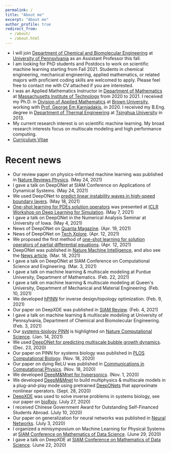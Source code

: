 ```yaml
---
permalink: /
title: "About me"
excerpt: "About me"
author_profile: true
redirect_from: 
  - /about/
  - /about.html
---
```


- I will join [Department of Chemical and Biomolecular Engineering](https://cbe.seas.upenn.edu) at [University of Pennsylvania](https://www.upenn.edu/) as an Assistant Professor this fall.
- I am looking for PhD students and Postdocs to work on scientific machine learning starting from Fall 2021. Students in chemical engineering, mechanical engineering, applied mathematics, or related majors with proficient coding skills are welcomed to apply. Please feel free to contact me with CV attached if you are interested.
- I was an Applied Mathematics Instructor in [Department of Mathematics](https://math.mit.edu/) at [Massachusetts Institute of Technology](https://www.mit.edu/) from 2020 to 2021. I received my Ph.D. in [Division of Applied Mathematics](https://www.brown.edu/academics/applied-mathematics) at [Brown University](https://www.brown.edu/), working with [Prof. George Em Karniadakis](https://www.brown.edu/research/projects/crunch/george-karniadakis), in 2020. I received my B.Eng. degree in [Department of Thermal Engineering](http://www.te.tsinghua.edu.cn/publish/teen/index.html) at [Tsinghua University](http://www.tsinghua.edu.cn) in 2013.
- My current research interest is on scientific machine learning. My broad research interests focus on multiscale modeling and high performance computing.
- [Curriculum Vitae](http://lululxvi.github.io/files/CV.pdf)

<!---
Upcoming talks
======
-->

Recent news
===========

- Our review paper on physics-informed machine learning was published in [Nature Reviews Physics](https://doi.org/10.1038/s42254-021-00314-5). (May 24, 2021)
- I gave a talk on DeepONet at SIAM Conference on Applications of Dynamical Systems. (May 24, 2021)
- We used DeepONet to [predict linear instability waves in high-speed boundary layers](https://arxiv.org/abs/2105.08697). (May 18, 2021)
- [One-shot learning for PDEs solution operators](https://arxiv.org/abs/2104.05512) was presented at [ICLR Workshop on Deep Learning for Simulation](https://simdl.github.io/). (May 7, 2021)
- I gave a talk on DeepONet in the Numerical Analysis Seminar at University of Iowa. (May 4, 2021)
- News of DeepONet on [Quanta Magazine](https://www.quantamagazine.org/new-neural-networks-solve-hardest-equations-faster-than-ever-20210419/). (Apr. 19, 2021)
- News of DeepONet on [Tech Xplore](https://techxplore.com/news/2021-04-deeponet-deep-neural-network-based-approximate.html). (Apr. 12, 2021)
- We proposed the first method of [one-shot learning for solution operators of partial differential equations](https://arxiv.org/abs/2104.05512). (Apr. 12, 2021)
- DeepONet was published in [Nature Machine Intelligence](https://doi.org/10.1038/s42256-021-00302-5), and also see the [News article](https://doi.org/10.1038/s42256-021-00318-x). (Mar. 18, 2021)
- I gave a talk on DeepONet at SIAM Conference on Computational Science and Engineering. (Mar. 3, 2021)
- I gave a talk on machine learning & multiscale modeling at Purdue University, Department of Mathematics. (Feb. 22, 2021)
- I gave a talk on machine learning & multiscale modeling at Queen's University, Department of Mechanical and Material Engineering. (Feb. 10, 2021)
- We developed [hPINN](https://arxiv.org/abs/2102.04626) for inverse design/topology optimization. (Feb. 9, 2021)
- Our paper on DeepXDE was published in [SIAM Review](https://doi.org/10.1137/19M1274067). (Feb. 4, 2021)
- I gave a talk on machine learning & multiscale modeling at University of Pennsylvania, Department of Chemical and Biomolecular Engineering. (Feb. 3, 2021)
- Our [systems-biology PINN](https://doi.org/10.1371/journal.pcbi.1007575) is highlighted on [Nature Computational Science](https://doi.org/10.1038/s43588-020-00020-9). (Jan. 14, 2021)
- We used [DeepONet for predicting multiscale bubble growth dynamics](https://arxiv.org/abs/2012.12816). (Dec. 23, 2020)
- Our paper on PINN for systems biology was published in [PLOS Computational Biology](https://doi.org/10.1371/journal.pcbi.1007575). (Nov. 18, 2020)
- Our paper on dying ReLU was published in [Communications in Computational Physics](https://doi.org/10.4208/cicp.OA-2020-0165). (Nov. 18, 2020)
- We developed [DeepM&Mnet for hypersonics](https://arxiv.org/abs/2011.03349). (Nov. 1, 2020)
- We developed [DeepM&Mnet](https://arxiv.org/abs/2009.12935) to build multiphysics & multiscale models in a plug-and-play mode using pretrained [DeepONets](https://arxiv.org/abs/1910.03193) that approximate nonlinear operators. (Sept. 28, 2020)
- [DeepXDE](https://github.com/lululxvi/deepxde) was used to solve inverse problems in systems biology, see our paper on [bioRxiv](https://doi.org/10.1101/865063). (July 27, 2020)
- I received Chinese Government Award for Outstanding Self-Financed Students Abroad. (July 10, 2020)
- Our paper on generalization for neural networks was published in [Neural Networks](https://www.sciencedirect.com/science/article/abs/pii/S0893608020302392). (July 3, 2020)
- I organized a minisymposium on Machine Learning for Physical Systems at [SIAM Conference on Mathematics of Data Science](https://www.siam.org/conferences/cm/conference/mds20). (June 29, 2020)
- I gave a talk on DeepXDE at [SIAM Conference on Mathematics of Data Science](https://www.siam.org/conferences/cm/conference/mds20). (June 22, 2020)

<!--
- I received [Joukowsky Family Foundation Outstanding Dissertation Award](https://www.brown.edu/academics/gradschool/about/newsletter/leaders-their-fields-four-students-selected-2020-joukowsky-prizes) (the most prestigious Ph.D. award) from Brown University. (May 24, 2020)
- I gave a talk on physics-informed deep learning at Emory University, Scientific Computing Group. (Apr. 24, 2020)
- I received [David Gottlieb Memorial Award](https://www.brown.edu/academics/applied-mathematics/graduate-program/awards) from the Division of Applied Mathematics, Brown University. (Apr. 1, 2020)
- [Brown News](https://www.brown.edu/news/2020-03-27/indentation): Machine learning improves non-destructive materials testing. (Mar. 27, 2020)
- I gave a [talk](https://www.youtube.com/watch?v=Wfgr1pMA9fY&list=PL1e3Jic2_DwwJQ528agJYMEpA0oMaDSA9&index=13) on DeepXDE at [AAAI Spring Symposium on Combining Artificial Intelligence and Machine Learning with Physical Sciences](https://sites.google.com/view/aaai-mlps). (Mar. 24, 2020)
- Paper about multi-fidelity neural networks for inverse indentation problems published in [PNAS](https://www.pnas.org/content/117/13/7052.short). (Mar. 16, 2020)
- [NTU News](http://news.ntu.edu.sg/news/Pages/NR2020_Mar17.aspx): ​Machine learning technique sharpens prediction of material's mechanical properties. (Mar. 16, 2020)
- [MIT News](http://news.mit.edu/2020/deep-learning-mechanical-property-metallic-0316): Deep learning for mechanical property evaluation. (Mar. 16, 2020)
- I gave a talk on Scientific Machine Learning at Lawrence Berkeley National Laboratory, Computing Sciences. (Mar. 9, 2020)
- [SIAM News article](https://sinews.siam.org/Details-Page/in-silico-medicine-advances-the-development-of-sickle-cell-disease-therapies) highlights our work on sickle cell disease. (Mar. 2, 2020)
- I gave a talk on Scientific Machine Learning at Lawrence Livermore National Laboratory. (Feb. 19, 2020)
- I gave a talk on Scientific Machine Learning at Worcester Polytechnic Institute, Mathematical Sciences Department. (Feb. 13, 2020)
- I gave a talk on Scientific Machine Learning at Oak Ridge National Laboratory. (Jan. 27, 2020)
- I gave a talk on Scientific Machine Learning at Argonne National Laboratory, Mathematics and Computer Science Division. (Jan. 21, 2020)
- I gave a talk on [DeepONet](https://arxiv.org/abs/1910.03193) at [JMM](http://jointmathematicsmeetings.org/meetings/national/jmm2020/2245_program_wednesday.html). (Jan. 15, 2020)
- I gave a talk on [DeepXDE](https://arxiv.org/abs/1907.04502) at [Physics Informed Machine Learning Workshop](http://www.cvent.com/events/3rd-physics-informed-machine-learning/event-summary-f98f0383e62f4bc4a68c663f7b08d22d.aspx). (Jan. 14, 2020)
- [DeepXDE](https://arxiv.org/abs/1907.04502) was presented at NeurIPS workshop on [Machine Learning and the Physical Sciences](https://ml4physicalsciences.github.io/). (Dec. 14, 2019)
- [DeepXDE](https://github.com/lululxvi/deepxde) was used to solve inverse problems in nano-optics and metamaterials, see our paper on [arXiv](https://arxiv.org/abs/1912.01085). (Dec. 2, 2019)
- I gave a talk on Scientific Machine Learning at University of Pittsburgh, Department of Mechanical Engineering and Materials Science. (Nov. 21, 2019)
- I gave a talk on Scientific Machine Learning at University of North Carolina at Charlotte, Department of Mathematics and Statistics. (Nov. 18, 2019)
- News on [Brown Daily Herald](http://www.browndailyherald.com/2019/10/30/university-researchers-develop-computer-model-design-drugs-sickle-cell/). (Oct. 30, 2019)
- Paper about [DeepONets](https://arxiv.org/abs/1910.03193) to learn operators was uploaded to arXiv. (Oct. 8, 2019)
- News on [Brown News](https://www.brown.edu/news/2019-08-22/sicklecell) and [eHealthNews.eu](http://www.ehealthnews.eu/research/5923-computer-model-could-help-test-new-sickle-cell-drugs). (Aug. 22, 2019)
- [Our model to gauge efficacy of new treatments for sickle cell disease](https://advances.sciencemag.org/content/5/8/eaax3905) was published on *Science Advances*. (Aug. 21, 2019)
- [Paper of DeepXDE](https://arxiv.org/abs/1907.04502) was uploaded to arXiv. (July 10, 2019)
- The first stable version of [DeepXDE](https://github.com/lululxvi/deepxde) (a deep learning library for solving differential equations) was released. (June 12, 2019)
- [Paper about the generalization error in deep learning](https://arxiv.org/abs/1905.11427) was uploaded to arXiv. (May 27, 2019)
- [Paper about the dying ReLU problem](https://arxiv.org/abs/1903.06733) was uploaded to arXiv. (Mar. 15, 2019)
- I gave a talk on [collapse of deep and narrow neural nets](https://icerm.brown.edu/video_archive/?play=1812) in [ICERM Scientific Machine Learning](https://icerm.brown.edu/events/ht19-1-sml/#workshopoverview). (Jan. 28 -- 30, 2019)
-->
